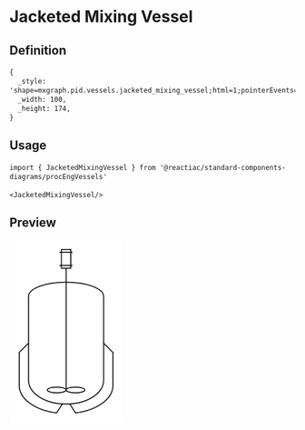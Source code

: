 # Jacketed Mixing Vessel

## Definition

```
{
  _style: 'shape=mxgraph.pid.vessels.jacketed_mixing_vessel;html=1;pointerEvents=1;align=center;verticalLabelPosition=bottom;verticalAlign=top;dashed=0;',
  _width: 100,
  _height: 174,
}
```

## Usage

```
import { JacketedMixingVessel } from '@reactiac/standard-components-diagrams/procEngVessels'

<JacketedMixingVessel/>
```

## Preview

<img src="./jacketed-mixing-vessel.png" width="200"/>

